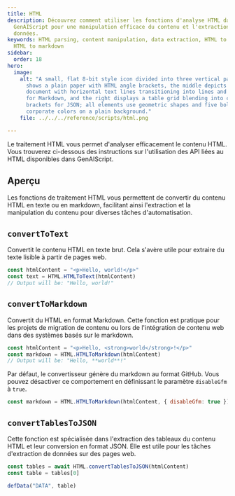 ```yaml
---
title: HTML
description: Découvrez comment utiliser les fonctions d'analyse HTML dans
  GenAIScript pour une manipulation efficace du contenu et l'extraction de
  données.
keywords: HTML parsing, content manipulation, data extraction, HTML to text,
  HTML to markdown
sidebar:
  order: 18
hero:
  image:
    alt: "A small, flat 8-bit style icon divided into three vertical parts: the left
      shows a plain paper with HTML angle brackets, the middle depicts a
      document with horizontal text lines transitioning into lines and a hashtag
      for Markdown, and the right displays a table grid blending into curly
      brackets for JSON; all elements use geometric shapes and five bold
      corporate colors on a plain background."
    file: ../../../reference/scripts/html.png

---
```


Le traitement HTML vous permet d'analyser efficacement le contenu HTML. Vous trouverez ci-dessous des instructions sur l'utilisation des API liées au HTML disponibles dans GenAIScript.

## Aperçu

Les fonctions de traitement HTML vous permettent de convertir du contenu HTML en texte ou en markdown, facilitant ainsi l'extraction et la manipulation du contenu pour diverses tâches d'automatisation.

## `convertToText`

Convertit le contenu HTML en texte brut. Cela s'avère utile pour extraire du texte lisible à partir de pages web.

```js
const htmlContent = "<p>Hello, world!</p>"
const text = HTML.HTMLToText(htmlContent)
// Output will be: "Hello, world!"
```

## `convertToMarkdown`

Convertit du HTML en format Markdown. Cette fonction est pratique pour les projets de migration de contenu ou lors de l'intégration de contenu web dans des systèmes basés sur le markdown.

```js
const htmlContent = "<p>Hello, <strong>world</strong>!</p>"
const markdown = HTML.HTMLToMarkdown(htmlContent)
// Output will be: "Hello, **world**!"
```

Par défaut, le convertisseur génère du markdown au format GitHub. Vous pouvez désactiver ce comportement en définissant le paramètre `disableGfm` à `true`.

```js ", { disableGfm: true }"
const markdown = HTML.HTMLToMarkdown(htmlContent, { disableGfm: true })
```

## `convertTablesToJSON`

Cette fonction est spécialisée dans l'extraction des tableaux du contenu HTML et leur conversion en format JSON. Elle est utile pour les tâches d'extraction de données sur des pages web.

```js
const tables = await HTML.convertTablesToJSON(htmlContent)
const table = tables[0]

defData("DATA", table)
```
